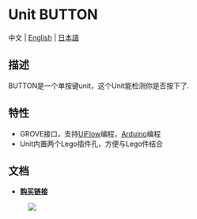 # Unit BUTTON

中文 | [English](/en/product_documents/units/unit_button) | [日本語](ja/product_documents/units/unit_button)

## 描述

BUTTON是一个单按键unit，这个Unit能检测你是否按下了.

## 特性

-  GROVE接口，支持[UiFlow](http://flow.m5stack.com)编程，[Arduino](http://www.arduino.cc)编程
-  Unit内置两个Lego插件孔，方便与Lego件结合

## 文档

<!-- - **[例程](zh_CN/file_to_display_null)** -->
- **[购买链接](https://www.aliexpress.com/store/product/M5Stack-Official-Mini-Button-Unit-for-ESP32-Arduino-Micropython-Development-Kit-with-GROVE-GPIO-Port-Blockly/3226069_32921805637.html?spm=a2g1x.12024536.productList_2187621.8)**

<figure>
    <img src="assets/img/product_pics/units/M5GO_Unit_button.png">
</figure>